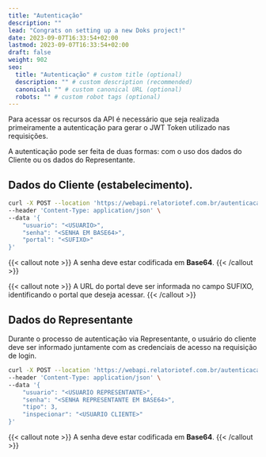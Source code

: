 ```yaml
---
title: "Autenticação"
description: ""
lead: "Congrats on setting up a new Doks project!"
date: 2023-09-07T16:33:54+02:00
lastmod: 2023-09-07T16:33:54+02:00
draft: false
weight: 902
seo:
  title: "Autenticação" # custom title (optional)
  description: "" # custom description (recommended)
  canonical: "" # custom canonical URL (optional)
  robots: "" # custom robot tags (optional)
---
```


Para acessar os recursos da API é necessário que seja realizada primeiramente a autenticação para gerar o JWT Token utilizado nas requisições.

A autenticação pode ser feita de duas formas: com o uso dos dados do Cliente ou os dados do Representante.

## Dados do Cliente (estabelecimento).

```bash {title="Exemplo de Requisição de Autenticação - Dados Cliente"}
curl -X POST --location 'https://webapi.relatoriotef.com.br/autenticacao' \
--header 'Content-Type: application/json' \
--data '{
    "usuario": "<USUARIO>",
    "senha": "<SENHA EM BASE64>",
    "portal": "<SUFIXO>"
}'
```

{{< callout note >}}
A senha deve estar codificada em **Base64**.
{{< /callout >}}

{{< callout note >}}
A URL do portal deve ser informada no campo SUFIXO, identificando o portal que deseja acessar.
{{< /callout >}}

## Dados do Representante

Durante o processo de autenticação via Representante, o usuário do cliente deve ser informado juntamente com as credenciais de acesso na requisição de login.


```bash {title="Exemplo de Requisição de Autenticação - Dados Representante"}
curl -X POST --location 'https://webapi.relatoriotef.com.br/autenticacao' \
--header 'Content-Type: application/json' \
--data '{
    "usuario": "<USUARIO REPRESENTANTE>",
    "senha": "<SENHA REPRESENTANTE EM BASE64>",
    "tipo": 3,
    "inspecionar": "<USUARIO CLIENTE>"
}'
```

{{< callout note >}}
A senha deve estar codificada em **Base64**.
{{< /callout >}}
